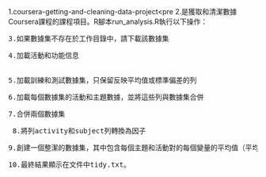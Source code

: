   1.coursera-getting-and-cleaning-data-project<pre
  2.是獲取和清潔數據Coursera課程的課程項目。R腳本run_analysis.R執行以下操作：<pre> 
  3.如果數據集不存在於工作目錄中，請下載該數據集 <pre>
  4.加載活動和功能信息<pre>    
  5.加載訓練和測試數據集，只保留反映平均值或標準偏差的列<pre>
  6.加載每個數據集的活動和主題數據，並將這些列與數據集合併<pre> 
  7.合併兩個數據集<pre>
  8.將列activity和subject列轉換為因子<pre>
  9.創建一個整潔的數據集，其中包含每個主題和活動對的每個變量的平均值（平均值）<pre>
  10.最終結果顯示在文件中tidy.txt。<pre>   

